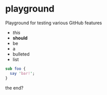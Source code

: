# playground
Playground for testing various GitHub features

* _this_
* __should__
* be
* a
* bulleted
* list

```perl
sub foo {
  say 'bar!';
}
```
the end?
